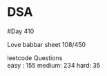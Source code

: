# DSA

#Day 410

Love babbar sheet
    108/450
    
leetcode Questions   
easy : 155
medium: 234
hard: 35

 
